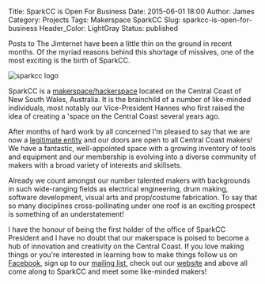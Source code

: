 Title: SparkCC is Open For Business 
Date: 2015-06-01 18:00
Author: James 
Category: Projects
Tags: Makerspace SparkCC
Slug: sparkcc-is-open-for-business
Header_Color: LightGray
Status: published

Posts to The Jimternet have been a little thin on the ground in recent months. Of the myriad reasons behind this shortage of missives, one of the most exciting is the birth of SparkCC.

![sparkcc logo][sparkcc logo]

<!-- PELICAN_END_SUMMARY -->

SparkCC is a [makerspace/hackerspace][wikipedia hackerspace] located on the Central Coast of New South Wales, Australia. It is the brainchild of a number of like-minded individuals, most notably our Vice-President Hannes who first raised the idea of creating a 'space on the Central Coast several years ago.

After months of hard work by all concerned I'm pleased to say that we are now a [legitimate entity][sparkcc official] and our doors are open to all Central Coast makers! We have a fantastic, well-appointed space with a growing inventory of tools and equipment and our membership is evolving into a diverse community of makers with a broad variety of interests and skillsets.

Already we count amongst our number talented makers with backgrounds in such wide-ranging fields as electrical engineering, drum making, software development, visual arts and prop/costume fabrication. To say that so many disciplines cross-pollinating under one roof is an exciting prospect is something of an understatement!

I have the honour of being the first holder of the office of SparkCC President and I have no doubt that our makerspace is poised to become a hub of innovation and creativity on the Central Coast. If you love making things or you're interested in learning how to make things follow us on [Facebook][sparkcc facebook], sign up to our [mailing list][sparkcc mailing list], check out our [website][sparkcc website] and above all come along to SparkCC and meet some like-minded makers!

[sparkcc logo]:https://c4.staticflickr.com/8/7737/18155698330_57e7f0d039.jpg
[wikipedia hackerspace]:http://en.wikipedia.org/wiki/Hackerspace
[sparkcc official]:http://sparkcc.org/sparkcc-is-official/
[sparkcc facebook]:https://www.facebook.com/sparkcentralcoast
[sparkcc mailing list]:http://sparkcc.org/
[sparkcc website]:http://sparkcc.org/
